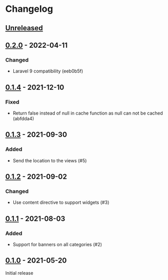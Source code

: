 # Changelog

## [Unreleased](https://github.com/org/repo/compare/0.2.0...master)

## [0.2.0](https://github.com/org/repo/compare/0.1.4...0.2.0) - 2022-04-11

### Changed

- Laravel 9 compatibility (eeb0b5f)

## [0.1.4](https://github.com/org/repo/compare/0.1.3...0.1.4) - 2021-12-10

### Fixed

- Return false instead of null in cache function as null can not be cached (abfdda4)

## [0.1.3](https://github.com/org/repo/compare/0.1.2...0.1.3) - 2021-09-30

### Added

- Send the location to the views (#5)

## [0.1.2](https://github.com/org/repo/compare/0.1.1...0.1.2) - 2021-09-02

### Changed

- Use content directive to support widgets (#3)

## [0.1.1](https://github.com/org/repo/compare/0.1.0...0.1.1) - 2021-08-03

### Added

- Support for banners on all categories (#2)

## [0.1.0](https://github.com/org/repo/compare/c0f24b27ba42e73291b90ca8d97d14c05e7b14f4...0.1.0) - 2021-05-20

Initial release
